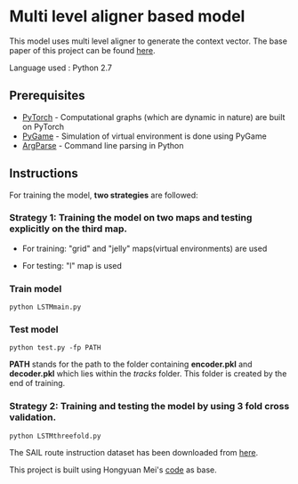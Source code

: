 # Multi level aligner based model

This model uses multi level aligner to generate the context vector. The base paper of this project can be found [here](http://www.aaai.org/ocs/index.php/AAAI/AAAI16/paper/download/12522/12021).

Language used : Python 2.7

## Prerequisites

* [PyTorch](https://pytorch.org/) - Computational graphs (which are dynamic in nature) are built on PyTorch
* [PyGame](https://www.pygame.org/wiki/GettingStarted) - Simulation of virtual environment is done using PyGame
* [ArgParse](https://docs.python.org/2/howto/argparse.html) - Command line parsing in Python

## Instructions

For training the model, **two strategies** are followed:

### Strategy 1: Training the model on two maps and testing explicitly on the third map.

* For training: "grid" and "jelly" maps(virtual environments) are used

* For testing: "l" map is used 

### Train model
```
python LSTMmain.py 
```

### Test model

```
python test.py -fp PATH
```
**PATH** stands for the path to the folder containing **encoder.pkl** and **decoder.pkl** which lies within the _tracks_ folder. This folder is created by the end of training.

### Strategy 2: Training and testing the model by using 3 fold cross validation.
```
python LSTMthreefold.py
```

The SAIL route instruction dataset has been downloaded from [here](http://www.cs.utexas.edu/users/ml/clamp/navigation/).

This project is built using Hongyuan Mei's [code](https://github.com/HMEIatJHU/NeuralWalker) as base. 
